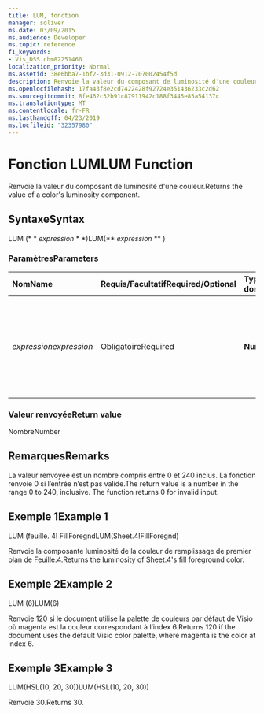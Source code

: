 ```yaml
---
title: LUM, fonction
manager: soliver
ms.date: 03/09/2015
ms.audience: Developer
ms.topic: reference
f1_keywords:
- Vis_DSS.chm82251460
localization_priority: Normal
ms.assetid: 38e6bba7-1bf2-3d31-0912-707002454f5d
description: Renvoie la valeur du composant de luminosité d'une couleur.
ms.openlocfilehash: 17fa43f8e2cd7422428f92724e351436233c2d62
ms.sourcegitcommit: 8fe462c32b91c87911942c188f3445e85a54137c
ms.translationtype: MT
ms.contentlocale: fr-FR
ms.lasthandoff: 04/23/2019
ms.locfileid: "32357980"
---
```

# <a name="lum-function"></a><span data-ttu-id="714ba-103">Fonction LUM</span><span class="sxs-lookup"><span data-stu-id="714ba-103">LUM Function</span></span>

<span data-ttu-id="714ba-104">Renvoie la valeur du composant de luminosité d'une couleur.</span><span class="sxs-lookup"><span data-stu-id="714ba-104">Returns the value of a color's luminosity component.</span></span>
  
## <a name="syntax"></a><span data-ttu-id="714ba-105">Syntaxe</span><span class="sxs-lookup"><span data-stu-id="714ba-105">Syntax</span></span>

<span data-ttu-id="714ba-106">LUM (\* \* *expression* \* \*)</span><span class="sxs-lookup"><span data-stu-id="714ba-106">LUM(\*\* *expression* \*\* )</span></span> 
  
### <a name="parameters"></a><span data-ttu-id="714ba-107">Paramètres</span><span class="sxs-lookup"><span data-stu-id="714ba-107">Parameters</span></span>

|<span data-ttu-id="714ba-108">**Nom**</span><span class="sxs-lookup"><span data-stu-id="714ba-108">**Name**</span></span>|<span data-ttu-id="714ba-109">**Requis/Facultatif**</span><span class="sxs-lookup"><span data-stu-id="714ba-109">**Required/Optional**</span></span>|<span data-ttu-id="714ba-110">**Type de données**</span><span class="sxs-lookup"><span data-stu-id="714ba-110">**Data Type**</span></span>|<span data-ttu-id="714ba-111">**Description**</span><span class="sxs-lookup"><span data-stu-id="714ba-111">**Description**</span></span>|
|:-----|:-----|:-----|:-----|
| <span data-ttu-id="714ba-112">_expression_</span><span class="sxs-lookup"><span data-stu-id="714ba-112">_expression_</span></span> <br/> |<span data-ttu-id="714ba-113">Obligatoire</span><span class="sxs-lookup"><span data-stu-id="714ba-113">Required</span></span>  <br/> |<span data-ttu-id="714ba-114">**Numérique**</span><span class="sxs-lookup"><span data-stu-id="714ba-114">**Numeric**</span></span> <br/> |<span data-ttu-id="714ba-115">Index d’une couleur de la table des couleurs du document ou référence à une cellule qui contient un index de couleurs.</span><span class="sxs-lookup"><span data-stu-id="714ba-115">The index of a color in the document's color table, or a reference to a cell that contains a color index.</span></span>  <br/> |
   
### <a name="return-value"></a><span data-ttu-id="714ba-116">Valeur renvoyée</span><span class="sxs-lookup"><span data-stu-id="714ba-116">Return value</span></span>

<span data-ttu-id="714ba-117">Nombre</span><span class="sxs-lookup"><span data-stu-id="714ba-117">Number</span></span>
  
## <a name="remarks"></a><span data-ttu-id="714ba-118">Remarques</span><span class="sxs-lookup"><span data-stu-id="714ba-118">Remarks</span></span>

<span data-ttu-id="714ba-p101">La valeur renvoyée est un nombre compris entre 0 et 240 inclus. La fonction renvoie 0 si l’entrée n’est pas valide.</span><span class="sxs-lookup"><span data-stu-id="714ba-p101">The return value is a number in the range 0 to 240, inclusive. The function returns 0 for invalid input.</span></span> 
  
## <a name="example-1"></a><span data-ttu-id="714ba-121">Exemple 1</span><span class="sxs-lookup"><span data-stu-id="714ba-121">Example 1</span></span>

<span data-ttu-id="714ba-122">LUM (feuille. 4! FillForegnd</span><span class="sxs-lookup"><span data-stu-id="714ba-122">LUM(Sheet.4!FillForegnd)</span></span>
  
<span data-ttu-id="714ba-123">Renvoie la composante luminosité de la couleur de remplissage de premier plan de Feuille.4.</span><span class="sxs-lookup"><span data-stu-id="714ba-123">Returns the luminosity of Sheet.4's fill foreground color.</span></span>
  
## <a name="example-2"></a><span data-ttu-id="714ba-124">Exemple 2</span><span class="sxs-lookup"><span data-stu-id="714ba-124">Example 2</span></span>

<span data-ttu-id="714ba-125">LUM (6)</span><span class="sxs-lookup"><span data-stu-id="714ba-125">LUM(6)</span></span>
  
<span data-ttu-id="714ba-126">Renvoie 120 si le document utilise la palette de couleurs par défaut de Visio où magenta est la couleur correspondant à l’index 6.</span><span class="sxs-lookup"><span data-stu-id="714ba-126">Returns 120 if the document uses the default Visio color palette, where magenta is the color at index 6.</span></span>
  
## <a name="example-3"></a><span data-ttu-id="714ba-127">Exemple 3</span><span class="sxs-lookup"><span data-stu-id="714ba-127">Example 3</span></span>

<span data-ttu-id="714ba-128">LUM(HSL(10, 20, 30))</span><span class="sxs-lookup"><span data-stu-id="714ba-128">LUM(HSL(10, 20, 30))</span></span>
  
<span data-ttu-id="714ba-129">Renvoie 30.</span><span class="sxs-lookup"><span data-stu-id="714ba-129">Returns 30.</span></span>
  

